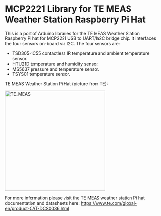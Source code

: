 # MCP2221 Library for TE MEAS Weather Station Raspberry Pi Hat
This is a port of Arduino libraries for the TE MEAS Weather Station Raspberry Pi hat for MCP2221 USB to UART/Ia2C bridge chip. It interfaces the four sensors on-board via I2C. The four sensors are:
- TSD305-1C55 contactless IR temperature and ambient temperature sensor.
- HTU21D temperature and humidity sensor.
- MS5637 pressure and temperature sensor.
- TSYS01 temperature sensor.

TE MEAS Weather Station Pi Hat (picture from TE):

<img width="325" alt="TE_MEAS" src="https://user-images.githubusercontent.com/8460504/96186214-f5dff580-0eef-11eb-90e6-bbea7e9cdeac.png">

For more information please visit the TE MEAS weather station Pi hat documentation and datasheets here: https://www.te.com/global-en/product-CAT-DCS0036.html
